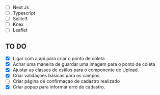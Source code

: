 - [ ] Next Js
- [ ] Typescript
- [ ] Sqlite3
- [ ] Knex
- [ ] Leaflet

## TO DO
- [x] Ligar com a api para criar o ponto de coleta
- [x] Achar uma maneira de guardar uma imagem para o ponto de coleta
- [x] Ajustar as classes de estilos para o componente de Upload.
- [x] Criar validaçoes básicas para os campos
- [ ] Criar página de confirmaçao de cadastro realizado
- [x] Criar popup para informar erro de cadastro.

